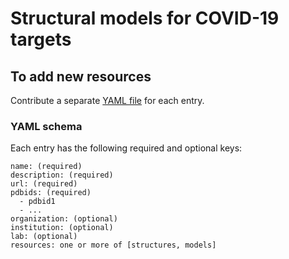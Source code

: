# Structural models for COVID-19 targets

## To add new resources

Contribute a separate [YAML file](https://yaml.org/) for each entry.

### YAML schema

Each entry has the following required and optional keys:
```
name: (required)
description: (required)
url: (required)
pdbids: (required)
  - pdbid1
  - ...
organization: (optional)
institution: (optional)
lab: (optional)
resources: one or more of [structures, models]
```
